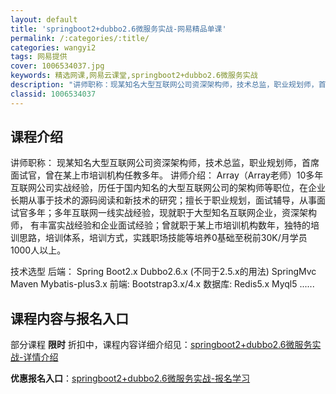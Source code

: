 ```yaml
---
layout: default
title: 'springboot2+dubbo2.6微服务实战-网易精品单课'
permalink: /:categories/:title/
categories: wangyi2
tags: 网易提供
cover: 1006534037.jpg
keywords: 精选网课,网易云课堂,springboot2+dubbo2.6微服务实战
description: "讲师职称：现某知名大型互联网公司资深架构师，技术总监，职业规划师，首席面试官，曾在某上市培训机构任教多年。讲师介绍：Array（Array老师）10多年互联网公司实战经验，历任于国内知名的大"
classid: 1006534037
---
```


## 课程介绍

讲师职称：
    现某知名大型互联网公司资深架构师，技术总监，职业规划师，首席面试官，曾在某上市培训机构任教多年。
讲师介绍：
    Array（Array老师）10多年互联网公司实战经验，历任于国内知名的大型互联网公司的架构师等职位，在企业长期从事于技术的源码阅读和新技术的研究；擅长于职业规划，面试辅导，从事面试官多年；多年互联网一线实战经验，现就职于大型知名互联网企业，资深架构师， 有丰富实战经验和企业面试经验；曾就职于某上市培训机构数年，独特的培训思路，培训体系，培训方式，实践职场技能等培养0基础至税前30K/月学员1000人以上。


技术选型
   后端：
   Spring Boot2.x 
   Dubbo2.6.x (不同于2.5.x的用法)
   SpringMvc
   Maven
   Mybatis-plus3.x
  前端:
  Bootstrap3.x/4.x
  数据库:
         Redis5.x 
         Myql5
  ......

## 课程内容与报名入口

部分课程 **限时** 折扣中，课程内容详细介绍见：[springboot2+dubbo2.6微服务实战-详情介绍](https://study.163.com/course/introduction/1006534037.htm?share=1&shareId=1025206652&utm_campaign=share&utm_medium=iphoneShare&utm_source=&utm_u=1025206652)

**优惠报名入口**：[springboot2+dubbo2.6微服务实战-报名学习](https://study.163.com/course/introduction/1006534037.htm?share=1&shareId=1025206652&utm_campaign=share&utm_medium=iphoneShare&utm_source=&utm_u=1025206652)


